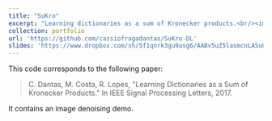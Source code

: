 ```yaml
---
title: "SuKro"
excerpt: "Learning dictionaries as a sum of Kronecker products.<br/><img src='/images/500x300.png'>"
collection: portfolio
url: 'https://github.com/cassiofragadantas/SuKro-DL'
slides: 'https://www.dropbox.com/sh/5f1qnrk3gu9asg6/AABv5uZ5lasmcnLASuGwpVM4a?preview=2017_SuKro_SPARS.pdf'
---
```


This code corresponds to the following paper:

> C. Dantas, M. Costa, R. Lopes, "Learning Dictionaries as a Sum of Kronecker Products." In IEEE Signal Processing Letters, 2017.

It contains an image denoising demo.
